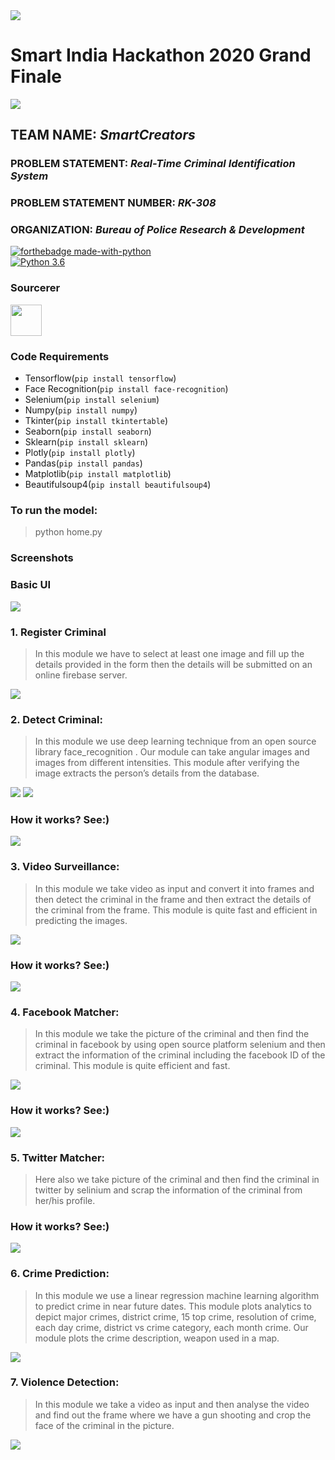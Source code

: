 <img src="https://github.com/argho28/RK308_SmartCreators/blob/master/sih2020.png">

# Smart India Hackathon 2020 Grand Finale

<img src="https://github.com/argho28/RK308_SmartCreators/blob/master/SmartCreators2020.png">

## TEAM NAME: *SmartCreators*

### PROBLEM STATEMENT: *Real-Time Criminal Identification System*

### PROBLEM STATEMENT NUMBER: *RK-308*

### ORGANIZATION: *Bureau of Police Research & Development*

[![forthebadge made-with-python](http://ForTheBadge.com/images/badges/made-with-python.svg)](https://www.python.org/)                 
[![Python 3.6](https://img.shields.io/badge/python-3.6-blue.svg)](https://www.python.org/downloads/release/python-360/)   

### Sourcerer
<a href="https://pralaysarkar.tk/"><img src="https://pralaysarkar.tk/assets/img/me.jpg" height="50px" width="50px" alt=""/></a>

### Code Requirements
- Tensorflow(`pip install tensorflow`)
- Face Recognition(`pip install face-recognition`)
- Selenium(`pip install selenium`)
- Numpy(`pip install numpy`)
- Tkinter(`pip install tkintertable`)
- Seaborn(`pip install seaborn`)
- Sklearn(`pip install sklearn`)
- Plotly(`pip install plotly`)
- Pandas(`pip install pandas`)
- Matplotlib(`pip install matplotlib`)
- Beautifulsoup4(`pip install beautifulsoup4`)

### To run the model:
> python home.py

### Screenshots

### Basic UI
<img src="https://github.com/argho28/RK308_SmartCreators/blob/master/basicUI.jpeg">

### 1. Register Criminal
> In this module we have to select at least one image and fill up the details provided in the form then the details will be submitted on an online firebase server.
<img src="https://github.com/argho28/RK308_SmartCreators/blob/master/registerCriminal.jpeg">

### 2. Detect Criminal:
> In this module we use deep learning technique from an open source library face_recognition . Our module can take angular images and images from different intensities. This module after verifying the image extracts the person’s details from the database.
<img src="https://github.com/argho28/RK308_SmartCreators/blob/master/detectCriminal.jpeg">
<img src="https://github.com/argho28/RK308_SmartCreators/blob/master/faceMask.jpeg">

### How it works? See:)
<img src="https://github.com/argho28/RK308_SmartCreators/blob/master/detectCriminal.gif">

### 3. Video Surveillance:
> In this module we take video as input and convert it into frames and then detect the criminal in the frame and then extract the details of the criminal from the frame. This module is quite fast and efficient in predicting the images.
<img src="https://github.com/argho28/RK308_SmartCreators/blob/master/videoSurveilance.jpeg">

### How it works? See:)
<img src="https://github.com/argho28/RK308_SmartCreators/blob/master/videoSurveilance.gif">

### 4. Facebook Matcher:
> In this module we take the picture of the criminal and then find the criminal in facebook by using open source platform selenium and then extract the information of the criminal including the facebook ID of the criminal. This module is quite efficient and fast.
<img src="https://github.com/argho28/RK308_SmartCreators/blob/master/detectCriminal2.jpeg">

### How it works? See:)
<img src="https://github.com/argho28/RK308_SmartCreators/blob/master/facebookMatch.gif">

### 5. Twitter Matcher: 
> Here also we take picture of the criminal and then find the criminal in twitter by selinium and scrap the information of the criminal from her/his profile.

### How it works? See:)
<img src="https://github.com/argho28/RK308_SmartCreators/blob/master/output_twitter.jfif">

### 6.	Crime Prediction:
> In this module we use a linear regression machine learning algorithm to predict crime in near future dates. This module plots analytics to depict major crimes, district crime, 15 top crime, resolution of crime, each day crime, district vs crime category, each month crime. Our module plots the crime description, weapon used in a map.
<img src="https://github.com/argho28/RK308_SmartCreators/blob/master/crimeDetection.jpeg">

### 7. Violence Detection: 
> In this module we take a video as input and then analyse the video and find out the frame where we have a gun shooting and crop the face of the criminal in the picture.
<img src="https://github.com/argho28/RK308_SmartCreators/blob/master/violenceDetection.jpeg">

